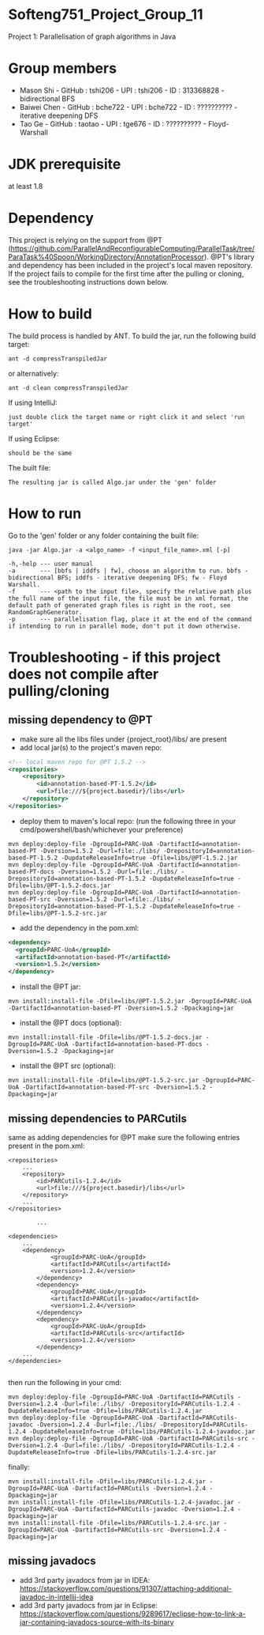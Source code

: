 # Softeng751_Project_Group_11
Project 1:  Parallelisation of graph algorithms in Java

# Group members
 - Mason Shi - GitHub : tshi206 - UPI : tshi206 - ID : 313368828 - bidirectional BFS
 - Baiwei Chen - GitHub : bche722 - UPI : bche722 - ID : ?????????? - iterative deepening DFS
 - Tao Ge - GitHub : taotao - UPI : tge676 - ID : ?????????? - Floyd-Warshall

# JDK prerequisite
at least 1.8

# Dependency
This project is relying on the support from @PT (https://github.com/ParallelAndReconfigurableComputing/ParallelTask/tree/ParaTask%40Spoon/WorkingDirectory/AnnotationProcessor). @PT's library and dependency has been included in the project's local maven repository. If the project fails to compile for the first time after the pulling or cloning, see the troubleshooting instructions down below.

# How to build
The build process is handled by ANT. To build the jar, run the following build target:
```
ant -d compressTranspiledJar
```
or alternatively:
```
ant -d clean compressTranspiledJar
```
If using IntelliJ:
```
just double click the target name or right click it and select 'run target'
```
If using Eclipse:
```
should be the same
```
The built file:
```
The resulting jar is called Algo.jar under the 'gen' folder
```

# How to run
Go to the 'gen' folder or any folder containing the built file:
```
java -jar Algo.jar -a <algo_name> -f <input_file_name>.xml [-p]

-h,-help --- user manual
-a       --- [bbfs | iddfs | fw], choose an algorithm to run. bbfs - bidirectional BFS; iddfs - iterative deepening DFS; fw - Floyd Warshall.
-f       --- <path to the input file>, specify the relative path plus the full name of the input file, the file must be in xml format, the default path of generated graph files is right in the root, see RandomGraphGenerator.
-p       --- parallelisation flag, place it at the end of the command if intending to run in parallel mode, don't put it down otherwise.
```

# Troubleshooting - if this project does not compile after pulling/cloning
## missing dependency to @PT
- make sure all the libs files under {project_root}/libs/ are present
- add local jar(s) to the project's maven repo:
```xml
<!-- local maven repo for @PT 1.5.2 -->
<repositories>
    <repository>
        <id>annotation-based-PT-1.5.2</id>
        <url>file:///${project.basedir}/libs</url>
    </repository>
</repositories>
```
- deploy them to maven's local repo: (run the following three in your cmd/powershell/bash/whichever your preference)
```
mvn deploy:deploy-file -DgroupId=PARC-UoA -DartifactId=annotation-based-PT -Dversion=1.5.2 -Durl=file:./libs/ -DrepositoryId=annotation-based-PT-1.5.2 -DupdateReleaseInfo=true -Dfile=libs/@PT-1.5.2.jar
mvn deploy:deploy-file -DgroupId=PARC-UoA -DartifactId=annotation-based-PT-docs -Dversion=1.5.2 -Durl=file:./libs/ -DrepositoryId=annotation-based-PT-1.5.2 -DupdateReleaseInfo=true -Dfile=libs/@PT-1.5.2-docs.jar
mvn deploy:deploy-file -DgroupId=PARC-UoA -DartifactId=annotation-based-PT-src -Dversion=1.5.2 -Durl=file:./libs/ -DrepositoryId=annotation-based-PT-1.5.2 -DupdateReleaseInfo=true -Dfile=libs/@PT-1.5.2-src.jar
```
- add the dependency in the pom.xml:
```xml
<dependency>
  <groupId>PARC-UoA</groupId>
  <artifactId>annotation-based-PT</artifactId>
  <version>1.5.2</version>
</dependency>
```
- install the @PT jar:
```
mvn install:install-file -Dfile=libs/@PT-1.5.2.jar -DgroupId=PARC-UoA -DartifactId=annotation-based-PT -Dversion=1.5.2 -Dpackaging=jar
```
- install the @PT docs (optional):
```
mvn install:install-file -Dfile=libs/@PT-1.5.2-docs.jar -DgroupId=PARC-UoA -DartifactId=annotation-based-PT-docs -Dversion=1.5.2 -Dpackaging=jar
```
- install the @PT src (optional):
```
mvn install:install-file -Dfile=libs/@PT-1.5.2-src.jar -DgroupId=PARC-UoA -DartifactId=annotation-based-PT-src -Dversion=1.5.2 -Dpackaging=jar
```

## missing dependencies to PARCutils
same as adding dependencies for @PT
make sure the following entries present in the pom.xml:
```
<repositories>
    ...
    <repository>
        <id>PARCutils-1.2.4</id>
        <url>file:///${project.basedir}/libs</url>
    </repository>
    ...
</repositories>
        
        ...
        
<dependencies>
    ...
    <dependency>
            <groupId>PARC-UoA</groupId>
            <artifactId>PARCutils</artifactId>
            <version>1.2.4</version>
        </dependency>
        <dependency>
            <groupId>PARC-UoA</groupId>
            <artifactId>PARCutils-javadoc</artifactId>
            <version>1.2.4</version>
        </dependency>
        <dependency>
            <groupId>PARC-UoA</groupId>
            <artifactId>PARCutils-src</artifactId>
            <version>1.2.4</version>
        </dependency>
    ...
</dependencies>
        
```
then run the following in your cmd:
```
mvn deploy:deploy-file -DgroupId=PARC-UoA -DartifactId=PARCutils -Dversion=1.2.4 -Durl=file:./libs/ -DrepositoryId=PARCutils-1.2.4 -DupdateReleaseInfo=true -Dfile=libs/PARCutils-1.2.4.jar
mvn deploy:deploy-file -DgroupId=PARC-UoA -DartifactId=PARCutils-javadoc -Dversion=1.2.4 -Durl=file:./libs/ -DrepositoryId=PARCutils-1.2.4 -DupdateReleaseInfo=true -Dfile=libs/PARCutils-1.2.4-javadoc.jar
mvn deploy:deploy-file -DgroupId=PARC-UoA -DartifactId=PARCutils-src -Dversion=1.2.4 -Durl=file:./libs/ -DrepositoryId=PARCutils-1.2.4 -DupdateReleaseInfo=true -Dfile=libs/PARCutils-1.2.4-src.jar
```
finally:
```
mvn install:install-file -Dfile=libs/PARCutils-1.2.4.jar -DgroupId=PARC-UoA -DartifactId=PARCutils -Dversion=1.2.4 -Dpackaging=jar
mvn install:install-file -Dfile=libs/PARCutils-1.2.4-javadoc.jar -DgroupId=PARC-UoA -DartifactId=PARCutils-javadoc -Dversion=1.2.4 -Dpackaging=jar
mvn install:install-file -Dfile=libs/PARCutils-1.2.4-src.jar -DgroupId=PARC-UoA -DartifactId=PARCutils-src -Dversion=1.2.4 -Dpackaging=jar
```

## missing javadocs
- add 3rd party javadocs from jar in IDEA: https://stackoverflow.com/questions/91307/attaching-additional-javadoc-in-intellij-idea
- add 3rd party javadocs from jar in Eclipse: https://stackoverflow.com/questions/9289617/eclipse-how-to-link-a-jar-containing-javadocs-source-with-its-binary
